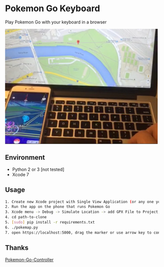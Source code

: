 # Pokemon Go Keyboard

Play Pokemon Go with your keyboard in a browser

![Shot](assets/shot.png)

Environment
------------
- Python 2 or 3 [not tested]
- Xcode 7

Usage
------------
```bash
1. Create new Xcode project with Single View Application (or any one you like)
2. Run the app on the phone that runs Pokemon Go
3. Xcode menu -> Debug -> Simulate Location -> add GPX File to Project, add location.gpx to it and click location option.
4. cd path-to-clone
5. [sudo] pip install -r requirements.txt
6. ./pokemap.py
7. open https://localhost:5000, drag the marker or use arrow key to control your location
```

Thanks
------------
[Pokemon-Go-Controller](https://github.com/kahopoon/Pokemon-Go-Controller)

